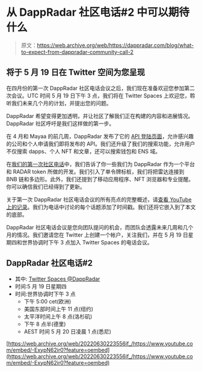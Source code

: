 # 从 DappRadar 社区电话#2 中可以期待什么

> 原文：<https://web.archive.org/web/https://dappradar.com/blog/what-to-expect-from-dappradar-community-call-2>

## 将于 5 月 19 日在 Twitter 空间为您呈现

在四月份的第一次 DappRadar 社区电话会议之后，我们现在准备欢迎您参加第二次会议。UTC 时间 5 月 19 日下午 3 点，我们将在 Twitter Spaces 上欢迎您，聆听我们未来几个月的计划，并提出您的问题。

DappRadar 希望变得更加透明，并让社区了解我们正在构建的内容和进展情况。DappRadar 社区呼吁是我们这样做的第一步。

在 4 月和 Mayaa 的前几周，DappRadar 发布了它的 [API 登陆页面](https://web.archive.org/web/20220630223556/https://dappradar.com/api)，允许感兴趣的公司和个人申请我们即将发布的 API。我们还升级了我们的搜索功能，允许用户不仅搜索 dapps、个人 NFT 和文章，还可以搜索钱包和 ENS 域。

在[我们的第一次社区电话](https://web.archive.org/web/20220630223556/https://dappradar.com/blog/first-dappradar-community-call-highlights)中，我们告诉了你一些我们为 DappRadar 作为一个平台和 RADAR token 所做的开发。我们引入了单令牌标桩，我们将把雷达连接到 BNB 链和多边形。此外，我们还提到了移动应用程序、NFT 浏览器和专业提醒。你可以确信我们已经得到了更新。

关于第一次 DappRadar 社区电话会议的所有亮点的完整概述，请[查看 YouTube 上的记录](https://web.archive.org/web/20220630223556/https://youtu.be/-ExypN62ir0)。我们为电话中讨论的每个话题添加了时间戳。我们还将它嵌入到了本文的底部。

DappRadar 社区电话会议是您向团队提问的机会，而团队会透露未来几周和几个月的情况。我们邀请您在 Twitter 上创建一个帐户，关注我们，并在 5 月 19 日星期四和世界协调时下午 3 点加入 Twitter Spaces 的电话会议。

## DappRadar 社区电话#2

*   其中: [Twitter Spaces @DappRadar](https://web.archive.org/web/20220630223556/https://twitter.com/dappradar)
*   时间:5 月 19 日星期四
*   时间:世界协调时下午 3 点
    *   下午 5:00 cet(欧洲)
    *   美国东部时间上午 11 点(纽约)
    *   太平洋时间上午 8 点(洛杉矶)
    *   下午 8 点半(德里)
    *   AEST 时间 5 月 20 日凌晨 1 点(悉尼)

[https://web.archive.org/web/20220630223556if_/https://www.youtube.com/embed/-ExypN62ir0?feature=oembed](https://web.archive.org/web/20220630223556if_/https://www.youtube.com/embed/-ExypN62ir0?feature=oembed)